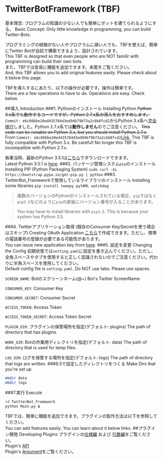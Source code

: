 # TwitterBotFramework (TBF)
基本理念: プログラムの知識の少ない人でも簡単にボットを建てられるようにする。
Basic Concept: Only little knowledge in programming, you can build Twitter-Bots.

プログラミングの経験がない人やプログラムに疎い人でも、TBFを使えば、簡単にTwitter Botが自前で構築できるよう、設計されています。<br>
This TBF is designed so that even people who are NOT familir with programming can build their own bots.<br>
また、TBFでは安易に機能を追加できます。末尾をご覧ください。<br>
And, this TBF allows you to add original features easily. Please check about it below this page.

TBFを導入するにあたり、以下の操作が必要です。操作は簡単です。<br>
There are a few operations to have to do. Operations are easy. Check below.

##導入 Introduction
###1. Pythonのインストール Installing Python
<del>Python 3.x系でも動作するコードですが、Python 2.7.x系の導入をおすすめします。</del><br>
`Commit: e6c866be10ed435784d3ed94b79b73a2cbb8fcd2`からPython 3.x系へ[完全移行](https://github.com/NephyProject/TwitterBot_Framework/commit/e6c866be10ed435784d3ed94b79b73a2cbb8fcd2)しました。Python 2.7.x系では**動作しません**のでご注意ください。
<del>This code can be runable on Python 3.x, but you should install Python 2.7.x.</del><br>
From `Commit: e6c866be10ed435784d3ed94b79b73a2cbb8fcd2`[Link](https://github.com/NephyProject/TwitterBot_Framework/commit/e6c866be10ed435784d3ed94b79b73a2cbb8fcd2), This TBF is fully compatible with Python 3.x. Be careful! No longer this TBF is incompatible with Python 2.7.x.

執筆当時、最新のPython 3.5.1は[こちら](https://www.python.org/downloads/release/python-351/)でダウンロードできます。<br>
Latest Python 3.5.1 is [here](https://www.python.org/downloads/release/python-351/).
###2. パッケージ管理システム`pip`のインストール Installing PIP (Python Packaging System)
`sudo curl -kL https://bootstrap.pypa.io/get-pip.py | python`
###3. TwitterBot_Frameworkで使用しているライブラリのインストール Installing some libraries
`pip install tweepy pyYAML watchdog`
>複数のバージョンのPythonがインストールされている場合、`pip`ではなく`pip3.5`などのように`pip`の直後にバージョン番号が入ることがあります。

>You may have to install libraries with `pip3.5`. This is because your system has Python 3.5.

###4. Twitterアプリケーション取得 (既存のConsumer Key/Secretを使う場合はスキップ) Creating OAuth Application
[こちら](https://apps.twitter.com/app/new)で作成できます。ただし、携帯の電話番号の登録が必要である可能性があります。<br>
You can issue new application key from [here](https://apps.twitter.com/app/new).
###5. 設定を変更 Changing the Config
初期状態では`setting.yaml`に設定を書き込んでください。ただし、全角スペースやタブを使用すると正しく認識されないのでご注意ください。代わりに半角スペースを使用してください。<br>
Default config file is `setting.yaml`. Do NOT use tabs. Please use spaces.

`SCREEN_NAME`: Botのスクリーンネーム(@~) Bot's Twitter ScreenName

`CONSUMER_KEY`: Consumer Key

`CONSUMER_SECRET`: Consumer Secret

`ACCESS_TOKEN`: Access Token

`ACCESS_TOKEN_SECRET`: Access Token Secret

`PLUGIN_DIR`: プラグインの保管場所を指定(デフォルト: plugins) The path of directory that has plugins.

`WORK_DIR`: Botの作業用ディレクトリを指定(デフォルト: data) The path of directory that is used for temp files.

`LOG_DIR`: ログを保管する場所を指定(デフォルト: logs) The path of directory that logs are written.
###6.5で設定したディレクトリをつくる Make Dirs that you're set up
```bash
mkdir data
mkdir logs
```
###7.実行 Execute
```bash
cd TwitterBot_Framework
python Main.py &
```

TBFでは、簡単に機能を追加できます。プラグインの製作方法は以下を参照してください。<br>
You can add features easily. You can learn about it below links.
##プラグイン開発 Developing Plugins
プラグインの[仕様編](https://github.com/NephyProject/TwitterBotFramework/wiki/%5B%E3%83%97%E3%83%A9%E3%82%B0%E3%82%A4%E3%83%B3%5D%E4%BB%95%E6%A7%98) および [引数編](https://github.com/NephyProject/TwitterBotFramework/wiki/%5B%E3%83%97%E3%83%A9%E3%82%B0%E3%82%A4%E3%83%B3%5D%E5%BC%95%E6%95%B0)をご覧ください。<br>
Plugin's [API](https://github.com/NephyProject/TwitterBotFramework/wiki/%5B%E3%83%97%E3%83%A9%E3%82%B0%E3%82%A4%E3%83%B3%5D%E4%BB%95%E6%A7%98)<br>
Plugin's [Argument](https://github.com/NephyProject/TwitterBotFramework/wiki/%5B%E3%83%97%E3%83%A9%E3%82%B0%E3%82%A4%E3%83%B3%5D%E5%BC%95%E6%95%B0)をご覧ください。
